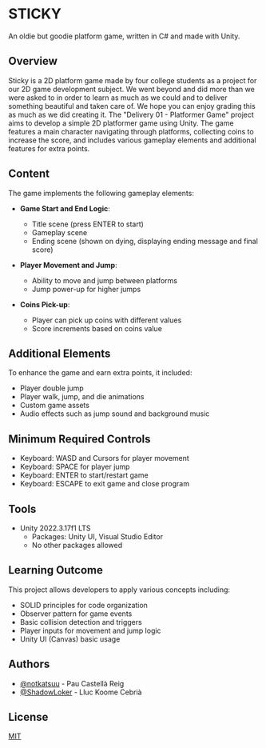 # STICKY
An oldie but goodie platform game, written in C# and made with Unity.
## Overview
Sticky is a 2D platform game made by four college students as a project for our 2D game development subject. We went beyond and did more than we were asked to in order to learn as much as we could and to deliver something beautiful and taken care of. We hope you can enjoy grading this as much as we did creating it.
The "Delivery 01 - Platformer Game" project aims to develop a simple 2D platformer game using Unity. The game features a main character navigating through platforms, collecting coins to increase the score, and includes various gameplay elements and additional features for extra points.

## Content

The game implements the following gameplay elements:

- **Game Start and End Logic**:
  - Title scene (press ENTER to start)
  - Gameplay scene
  - Ending scene (shown on dying, displaying ending message and final score)

- **Player Movement and Jump**:
  - Ability to move and jump between platforms
  - Jump power-up for higher jumps

- **Coins Pick-up**:
  - Player can pick up coins with different values
  - Score increments based on coins value

## Additional Elements

To enhance the game and earn extra points, it included:

- Player double jump
- Player walk, jump, and die animations
- Custom game assets
- Audio effects such as jump sound and background music

## Minimum Required Controls

- Keyboard: WASD and Cursors for player movement
- Keyboard: SPACE for player jump
- Keyboard: ENTER to start/restart game
- Keyboard: ESCAPE to exit game and close program

## Tools

- Unity 2022.3.17f1 LTS
  - Packages: Unity UI, Visual Studio Editor
  - No other packages allowed

## Learning Outcome

This project allows developers to apply various concepts including:

- SOLID principles for code organization
- Observer pattern for game events
- Basic collision detection and triggers
- Player inputs for movement and jump logic
- Unity UI (Canvas) basic usage

## Authors

- [@notkatsuu](https://www.github.com/notkatsuu) - Pau Castellà Reig
- [@ShadowLoker](https://www.github.com/ShadowLoker) - Lluc Koome Cebrià

## License

[MIT](https://choosealicense.com/licenses/mit/)


